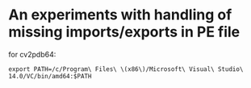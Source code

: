 # An experiments with handling of missing imports/exports in PE file

for cv2pdb64:

`export PATH=/c/Program\ Files\ \(x86\)/Microsoft\ Visual\ Studio\ 14.0/VC/bin/amd64:$PATH`